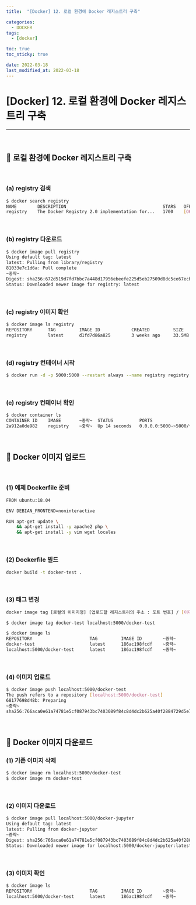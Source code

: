```yaml
---
title:  "[Docker] 12. 로컬 환경에 Docker 레지스트리 구축" 

categories:
  - DOCKER
tags:
  - [docker]

toc: true
toc_sticky: true

date: 2022-03-18
last_modified_at: 2022-03-18
---
```

# [Docker] 12. 로컬 환경에 Docker 레지스트리 구축
---

<style>
table {
    font-size: 12pt;
}
table th:first-of-type {
    width: 5%;
}
table th:nth-of-type(2) {
    width: 15%;
}
table th:nth-of-type(3) {
    width: 50%;
}
table th:nth-of-type(4) {
    width: 30%;
}
</style>

<br>

## 🔔 로컬 환경에 Docker 레지스트리 구축

<br>

### (a) registry 검색

```bash
$ docker search registry
NAME        DESCRIPTION                                     STARS   OFFICIAL    AUTOMATED
registry    The Docker Registry 2.0 implementation for...   1700    [OK]
```

<br>

### (b) registry 다운로드

```bash
$ docker image pull registry 
Using default tag: latest
latest: Pulling from library/registry 
81033e7c1d6a: Pull complete
~중략~
Digest: sha256:672d519d7fd7bbc7a448d17956ebeefe225d5eb27509d8dc5ce67ecb4a0bce54
Status: Downloaded newer image for registry: latest
```

<br>

### (c) registry 이미지 확인

```bash
$ docker image ls registry
REPOSITORY      TAG         IMAGE ID            CREATED         SIZE
registry        latest      d1fd7d86a825        3 weeks ago     33.5MB
```

<br>

### (d) registry 컨테이너 시작

```bash
$ docker run -d -p 5000:5000 --restart always --name registry registry:2
```

<br>

### (e) registry 컨테이너 확인

```bash
$ docker container ls
CONTAINER ID    IMAGE       ~중략~  STATUS          PORTS                   NAMES
2a912a0de982    registry    ~중략~  Up 14 seconds   0.0.0.0:5000->5000/tcp  registry
```

<br>

## 🔔 Docker 이미지 업로드

<br>

### (1) 예제 Dockerfile 준비

```bash
FROM ubuntu:18.04

ENV DEBIAN_FRONTEND=noninteractive

RUN apt-get update \
	&& apt-get install -y apache2 php \
	&& apt-get install -y vim wget locales
```

<br>

### (2) Dockerfile 빌드

```bash
docker build -t docker-test .
```

<br>

### (3) 태그 변경

```bash
docker image tag [로컬의 이미지명] [업로드할 레지스트리의 주소 : 포트 번호] / [이미지명]
```

```bash
$ docker image tag docker-test localhost:5000/docker-test

$ docker image ls
REPOSITORY                      TAG         IMAGE ID        ~중략~
docker-test                     latest      186ac198fcdf    ~중략~
localhost:5000/docker-test      latest      186ac198fcdf    ~중략~
```

<br>

### (4) 이미지 업로드

```bash
$ docker image push localhost:5000/docker-test
The push refers to a repository [localhost:5000/docker-test]
68177698d48b: Preparing
~중략~
sha256:766aca0e61a74781e5cf087943bc7403089f84c8d4dc2b625a40f2884729d5e7 size: 4283
```

<br>

## 🔔 Docker 이미지 다운로드

### (1) 기존 이미지 삭제

```bash
$ docker image rm localhost:5000/docker-test
$ docker image rm docker-test
```

<br>

### (2) 이미지 다운로드

```bash
$ docker image pull localhost:5000/docker-jupyter
Using default tag: latest
latest: Pulling from docker-jupyter
~중략~
Digest: sha256:766aca0e61a74781e5cf087943bc7403089f84c8d4dc2b625a40f2884729d5e7
Status: Downloaded newer image for localhost:5000/docker-jupyter:latest
```

<br>

### (3) 이미지 확인

```bash
$ docker image ls
REPOSITORY                      TAG         IMAGE ID        ~중략~
localhost:5000/docker-test      latest      186ac198fcdf    ~중략~
```